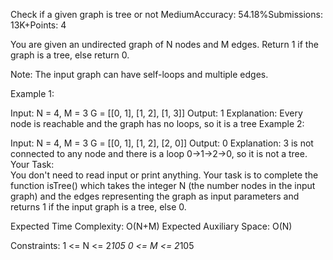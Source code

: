 Check if a given graph is tree or not
MediumAccuracy: 54.18%Submissions: 13K+Points: 4

You are given an undirected graph of N nodes and M edges. Return 1 if the graph is a tree, else return 0.

Note: The input graph can have self-loops and multiple edges.

Example 1:

Input:
N = 4, M = 3
G = [[0, 1], [1, 2], [1, 3]]
Output: 
1
Explanation: 
Every node is reachable and the graph has no loops, so it is a tree
Example 2:

Input:
N = 4, M = 3
G = [[0, 1], [1, 2], [2, 0]]
Output: 
0
Explanation: 
3 is not connected to any node and there is a loop 0->1->2->0, so it is not a tree.
Your Task:  
You don't need to read input or print anything. Your task is to complete the function isTree() which takes the integer N (the number nodes in the input graph) and the edges representing the graph as input parameters and returns 1 if the input graph is a tree, else 0.

Expected Time Complexity: O(N+M)
Expected Auxiliary Space: O(N)

Constraints:
1 <= N <= 2*105
0 <= M <= 2*105

